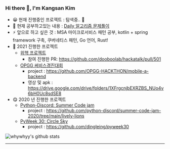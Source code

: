 ### Hi there 👋, I'm Kangsan Kim 

- 😀 현재 진행중인 프로젝트 : 탐색중.. 🤔
- 🌱 현재 공부하고있는 내용 : [Daily 알고리즘 문제풀이](https://github.com/whywhyy/daily-algol)
- ⚡ 앞으로 하고 싶은 것 : MSA 마이크로서비스 패턴 공부, kotlin + spring framework 구축, 쿠버네티스 패턴, Go 언어, Rust!
- 🤠 2021 진행한 프로젝트
  - [위핵 프로젝트](https://wehack.dev/#/) 
    - 참여 진행한 PR: https://github.com/dooboolab/hackatalk/pull/501
  - [OPGG 써비스경진대회](https://www.opgg.team/event/hackathon-2021)
    - project : https://github.com/OPGG-HACKTHON/mobile-a-backend
    - 영상 및 apk : https://drive.google.com/drive/folders/1XFrgcnjbEXRZBS_NUo4v6bH0Uc8sdSE8
- 😋 2020 년 진행한 프로젝트 
  - [Python-Discord: Summer Code jam](https://github.com/python-discord/summer-code-jam-2020)
    - project : https://github.com/python-discord/summer-code-jam-2020/tree/main/lively-lions
  - [PyWeek 30: Circle Sky](https://pyweek.org/e/Bungus/)
    - project : https://github.com/dingleing/pyweek30

![whywhyy's github stats](https://github-readme-stats.whywhyy.vercel.app/api?username=whywhyy&show_icons=true&theme=radical)

---
